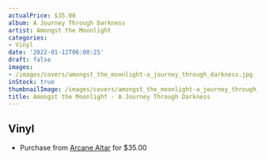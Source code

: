 ```yaml
---
actualPrice: $35.00
album: A Journey Through Darkness
artist: Amongst the Moonlight
categories:
- Vinyl
date: '2022-01-12T06:00:25'
draft: false
images:
- /images/covers/amongst_the_moonlight-a_journey_through_darkness.jpg
inStock: true
thumbnailImage: /images/covers/amongst_the_moonlight-a_journey_through_darkness-thumb.jpg
title: Amongst the Moonlight - A Journey Through Darkness
---
```


## Vinyl
* Purchase from [Arcane Altar](https://arcanealtar.bigcartel.com/product/amongst-the-moonlight-a-journey-through-darkness-2xlp) for $35.00
